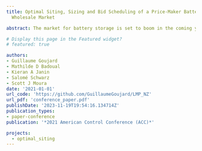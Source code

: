 ```yaml
---
title: Optimal Siting, Sizing and Bid Scheduling of a Price-Maker Battery on a Nodal
  Wholesale Market

abstract: The market for battery storage is set to boom in the coming years. This trend may be explained by a combination of factors ranging from a falling cost of batteries to a growing need to address uncertain and unflexible renewable energy generation. It is well known that capital costs remain too high for a large-scale lithium-ion battery storage to be profitable solely by arbitrating a wholesale market. However, we show that by carefully selecting a battery's siting and size with respect to its influence on prices and congestion, a battery storage can still be profitable on a nodal wholesale market. To that end, we develop a price-maker mixed-integer optimization framework that maximizes a depreciated battery storage revenue and yields the optimal siting and size of that battery storage. Furthermore, it can be used to optimize the bidding schedule of a battery storage in a nodal transmission-constrained wholesale market. We conducted multiple simulations to illustrate and confirm the need for this approach. Namely, we compared price-maker and price-taker results on available data from the New Zealand nodal wholesale market.

# Display this page in the Featured widget?
# featured: true

authors:
- Guillaume Goujard
- Mathilde D Badoual
- Kieran A Janin
- Salomé Schwarz
- Scott J Moura
date: '2021-01-01'
url_code: 'https://github.com/GuillaumeGoujard/LMP_NZ'
url_pdf: 'conference_paper.pdf'
publishDate: '2023-11-19T19:54:16.134714Z'
publication_types:
- paper-conference
publication: '*2021 American Control Conference (ACC)*'

projects:
  - optimal_siting
---
```

